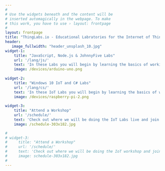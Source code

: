 ```yaml
---
#
# Use the widgets beneath and the content will be
# inserted automagically in the webpage. To make
# this work, you have to use › layout: frontpage
#
layout: frontpage
title: "ThingLabs.io - Educational Labratories for the Internet of Things"
header:
   image_fullwidth: "header_unsplash_10.jpg"
widget-1:
    title: "JavaScript, Node.js & JohnnyFive Labs"
    url: '/lang/js/'
    text: 'In these Labs you will begin by learning the basics of working with micro-controllers and sensors, and move on to connecting them to the Internet. You will learn how to leverage Cloud IoT services to collect data and control devices and use advanced services like machine learning and analytics to discover insights using your <em>Things</em>.'
    image: /devices/arduino-uno.png
    
widget-2:
    title: "Windows 10 IoT and C# Labs"
    url: '/lang/cs/'
    text: 'In these IoT Labs you will begin by learning the basics of working with Windows 10 IoT Core connected to sensors and devices. You will move on to connecting the device to the Cloud. You will learn how to leverage Microsoft Azure services to collect data and control devices and use advanced services like analytics and machine learningto discover insights using your <em>Things</em>.'
    image: /devices/raspberry-pi-2.png
    
widget-3:
    title: "Attend a Workshop"
    url: '/schedule/'
    text: 'Check out where we will be doing the IoT Labs live and join us for a fun filled few hours to build a Thing connected to Microsoft Azure.'
    image: /schedule-303x182.jpg

#
# widget-3:
#     title: "Attend a Workshop"
#     url: '/schedule/'
#     text: 'Check out where we will be doing the IoT workshop and join us for a fun filled few hours.'
#     image: schedule-303x182.jpg
#
---
```


